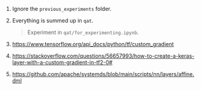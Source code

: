 1. Ignore the `previous_experiments` folder. 
2. Everything is summed up in `qat`.
    > Experiment in `qat/for_experimenting.ipynb`.
3. https://www.tensorflow.org/api_docs/python/tf/custom_gradient

4. https://stackoverflow.com/questions/56657993/how-to-create-a-keras-layer-with-a-custom-gradient-in-tf2-0#

5. https://github.com/apache/systemds/blob/main/scripts/nn/layers/affine.dml